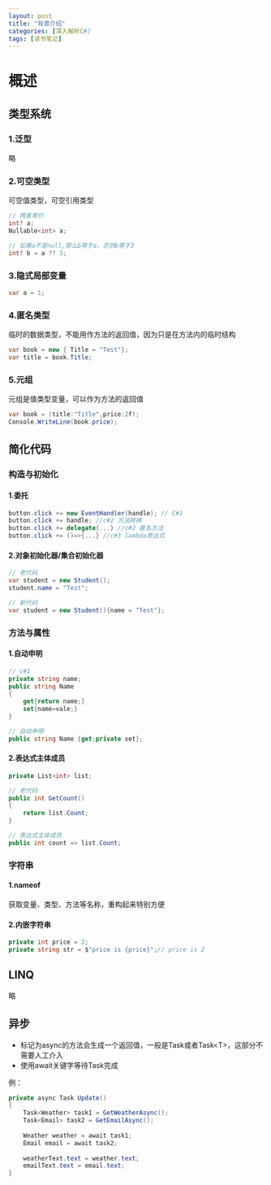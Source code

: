 ```yaml
---
layout: post
title: "背景介绍"
categories: [深入解析C#]
tags: [读书笔记]
---
```


# 概述

## 类型系统

### 1.泛型

略

### 2.可空类型

可空值类型，可空引用类型

```c#
// 两者等价
int? a; 
Nullable<int> a;

// 如果a不是null,那么b等于a，否则b等于3
int? b = a ?? 3;
```

### 3.隐式局部变量

```c#
var a = 1;
```

### 4.匿名类型

临时的数据类型，不能用作方法的返回值，因为只是在方法内的临时结构

```c#
var book = new { Title = "Test"};
var title = book.Title;
```

### 5.元组

元组是值类型变量，可以作为方法的返回值

```c#
var book = (title:"Title",price:2f); 
Console.WriteLine(book.price);
```

## 简化代码

### 构造与初始化

#### 1.委托

```c#
button.click += new EventHandler(handle); // C#1
button.click += handle; //c#2 方法转换
button.click += delegate{...} //c#2 匿名方法
button.click += ()=>{...} //c#3 lambda表达式
```

#### 2.对象初始化器/集合初始化器

```c#
// 老代码
var student = new Student();
student.name = "Test";

// 新代码
var student = new Student(){name = "Test"};
```

### 方法与属性

#### 1.自动申明

```c#
// c#1
private string name;
public string Name
{
    get{return name;}
    set{name=vale;}
}

// 自动申明
public string Name {get;private set};
```

#### 2.表达式主体成员

```c#
private List<int> list;

// 老代码
public int GetCount()
{
    return list.Count;
}

// 表达式主体成员
public int count => list.Count;
```

### 字符串

#### 1.nameof

获取变量、类型、方法等名称，重构起来特别方便

#### 2.内嵌字符串

```c#
private int price = 2;
private string str = $"price is {price}";// price is 2
```

## LINQ

略

## 异步

- 标记为async的方法会生成一个返回值，一般是Task或者Task\<T>，这部分不需要人工介入
- 使用await关键字等待Task完成

例：

```c#
private async Task Update()
{
    Task<Weather> task1 = GetWeatherAsync();
    Task<Email> task2 = GetEmailAsync();
    
    Weather weather = await task1;
    Email email = await task2;
    
    weatherText.text = weather.text;
    emailText.text = email.text;
}
```





















